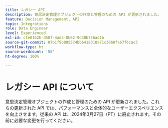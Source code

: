 ```yaml
---
title: レガシー API
description: 意思決定管理オブジェクトの作成と管理のための API が更新されました。
feature: Decision Management, API
topic: Integrations
role: Data Engineer
level: Experienced
exl-id: cfe8162b-d50f-4ad3-8b62-9d30b756ad1b
source-git-commit: 07b1f9b885574bb6418310a71c3060fa67f6cac3
workflow-type: ht
source-wordcount: '58'
ht-degree: 100%

---
```


# レガシー API について

意思決定管理オブジェクトの作成と管理のための API が更新されました。これらの更新された API では、パフォーマンスと全体的なユーザーエクスペリエンスを向上させます。従来の API は、2024年3月27日（PT）に廃止されます。その前に必要な変更を行ってください。
